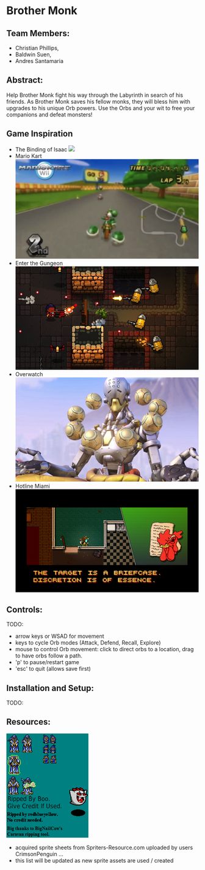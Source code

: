 # Brother Monk



## Team Members:
* Christian Phillips,
* Baldwin Suen,
* Andres Santamaria

## Abstract:
Help Brother Monk fight his way through the Labyrinth in search of his friends. As Brother Monk saves his fellow monks, they will bless him with upgrades to his unique Orb powers. Use the Orbs and your wit to free your companions and defeat monsters!


## Game Inspiration
* The Binding of Isaac
![](md_images/binding_of_isaac.jpg)
* Mario Kart
![](md_images/mario_kart_triple_green_shells.png)
* Enter the Gungeon
![](md_images/ETG.jpg)
* Overwatch
![](md_images/zenyatta-gameplay.jpg)
* Hotline Miami
![](md_images/hotline.png)

## Controls:
TODO:  
* arrow keys or WSAD for movement
* keys to cycle Orb modes (Attack, Defend, Recall, Explore)
* mouse to control Orb movement: click to direct orbs to a location, drag to have orbs follow a path.
* 'p' to pause/restart game
* 'esc' to quit (allows save first)

## Installation and Setup:
TODO:


## Resources:


![Potential Monk Sprite](sprites/deathmonk.png)

* acquired sprite sheets from Spriters-Resource.com uploaded by users CrimsonPenguin ...
* this list will be updated as new sprite assets are used / created
